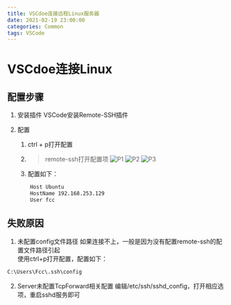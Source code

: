 ```yaml
---
title: VSCdoe连接远程Linux服务器
date: 2021-02-19 23:00:00
categories: Common
tags: VSCode
---
```


# VSCdoe连接Linux
## 配置步骤
1. 安装插件
VSCode安装Remote-SSH插件

2. 配置
    1. ctrl + p打开配置
    2. >remote-ssh打开配置项
    ![P1](https://qcow.github.io/_images/Common/VSCode/2021-02-20-Remote-SSH-P1.png)
    ![P2](https://qcow.github.io/_images/Common/VSCode/2021-02-20-Remote-SSH-P2.png)
    ![P3](https://qcow.github.io/_images/Common/VSCode/2021-02-20-Remote-SSH-P3.png)
    3. 配置如下：
    ```bash
        Host Ubuntu
        HostName 192.168.253.129
        User fcc  
    ```

<!-- more -->

## 失败原因
1. 未配置config文件路径
如果连接不上，一般是因为没有配置remote-ssh的配置文件路径引起  
使用ctrl+p打开配置，配置如下：
```bash
C:\Users\Fcc\.ssh\config
```

2. Server未配置TcpForward相关配置
编辑/etc/ssh/sshd_config，打开相应选项，重启sshd服务即可


